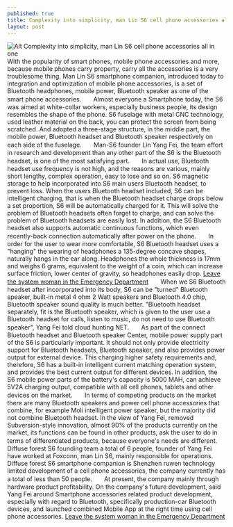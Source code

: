 ```yaml
---
published: true
title: Complexity into simplicity, man Lin S6 cell phone accessories all in one
layout: post
---
```

![Alt Complexity into simplicity, man Lin S6 cell phone accessories all in one](https://c2.staticflickr.com/2/1491/25935809565_b4e45da233_z.jpg)　　With the popularity of smart phones, mobile phone accessories and more, because mobile phones carry property, carry all the accessories is a very troublesome thing. Man Lin S6 smartphone companion, introduced today to integration and optimization of mobile phone accessories, is a set of Bluetooth headphones, mobile power, Bluetooth speaker as one of the smart phone accessories.　　Almost everyone a Smartphone today, the S6 was aimed at white-collar workers, especially business people, its design resembles the shape of the phone. S6 fuselage with metal CNC technology, used leather material on the back, you can protect the screen from being scratched. And adopted a three-stage structure, in the middle part, the mobile power, Bluetooth headset and Bluetooth speaker respectively on each side of the fuselage.　　Man-S6 founder Lin Yang Fei, the team effort in research and development than any other part of the S6 is the Bluetooth headset, is one of the most satisfying part.　　In actual use, Bluetooth headset use frequency is not high, and the reasons are various, mainly short lengthy, complex operation, easy to lose and so on. S6 magnetic storage to help incorporated into S6 main users Bluetooth headset, to prevent loss. When the users Bluetooth headset included, S6 can be intelligent charging, that is when the Bluetooth headset charge drops below a set proportion, S6 will be automatically charged for it. This will solve the problem of Bluetooth headsets often forget to charge, and can solve the problem of Bluetooth headsets are easily lost. In addition, the S6 Bluetooth headset also supports automatic continuous functions, which even recently-back connection automatically after power on the phone.　　In order for the user to wear more comfortable, S6 Bluetooth headset uses a \"hanging\" the wearing of headphones a 135-degree concave shapes, naturally hangs in the ear along. Headphones the whole thickness is 17mm and weighs 6 grams, equivalent to the weight of a coin, which can increase surface friction, lower center of gravity, so headphones easily drop. [Leave the system woman in the Emergency Department](http://www.szbuzz.com/2016/03/07/leave-the-system-woman-in-the-emergency-department-at-internet-startup-independent/)　　When we S6 Bluetooth headset after incorporated into its body, S6 can be \"turned\" Bluetooth speaker, built-in metal 4 ohm 2 Watt speakers and Bluetooth 4.0 chip, Bluetooth speaker sound quality is much better. \"Bluetooth headset separately, fit is the Bluetooth speaker, which is given to the user use a Bluetooth headset for calls, listen to music, do not need to use Bluetooth speaker\", Yang Fei told cloud hunting NET.　　As part of the connect Bluetooth headset and Bluetooth speaker Center, mobile power supply part of the S6 is particularly important. It should not only provide electricity support for Bluetooth headsets, Bluetooth speaker, and also provides power output for external device. This charging higher safety requirements and, therefore, S6 has a built-in intelligent current matching operation system, and provides the best current output for different devices. In addition, the S6 mobile power parts of the battery\'s capacity is 5000 MAH, can achieve 5V2A charging output, compatible with all cell phones, tablets and other devices on the market.　　In terms of competing products on the market there are many Bluetooth speakers and power cell phone accessories that combine, for example Moli intelligent power speaker, but the majority did not combine Bluetooth headset. In the view of Yang Fei, removed Subversion-style innovation, almost 90% of the products currently on the market, its functions can be found in other products, ask the user to do in terms of differentiated products, because everyone\'s needs are different.　　Diffuse forest S6 founding team a total of 6 people, founder of Yang Fei have worked at Foxconn, man Lin S6, mainly responsible for operations. Diffuse forest S6 smartphone companion is Shenzhen ruwen technology limited development of a cell phone accessories, the company currently has a total of less than 50 people.　　At present, the company mainly through hardware product profitability. On the company\'s future development, said Yang Fei around Smartphone accessories related product development, especially with regard to Bluetooth, specifically production-car Bluetooth devices, and launched combined Mobile App at the right time using cell phone accessories. [Leave the system woman in the Emergency Department](http://www.szbuzz.com/2016/03/07/leave-the-system-woman-in-the-emergency-department-at-internet-startup-independent/)